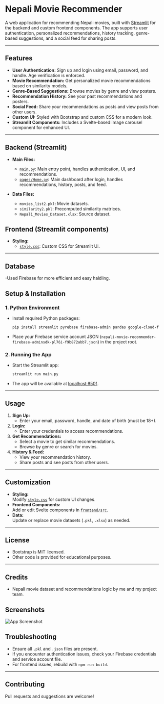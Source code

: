 # Nepali Movie Recommender

A web application for recommending Nepali movies, built with [Streamlit](https://streamlit.io/) for the backend and custom frontend components. The app supports user authentication, personalized recommendations, history tracking, genre-based suggestions, and a social feed for sharing posts.

---

## Features

- **User Authentication:** Sign up and login using email, password, and handle. Age verification is enforced.
- **Movie Recommendation:** Get personalized movie recommendations based on similarity models.
- **Genre-Based Suggestions:** Browse movies by genre and view posters.
- **Recommendation History:** See your past recommendations and posters.
- **Social Feed:** Share your recommendations as posts and view posts from other users.
- **Custom UI:** Styled with Bootstrap and custom CSS for a modern look.
- **Streamlit Components:** Includes a Svelte-based image carousel component for enhanced UI.

---


## Backend (Streamlit)

- **Main Files:**  
  - [`main.py`](main.py): Main entry point, handles authentication, UI, and recommendations.
  - [`pages/Home.py`](pages/Home.py): Main dashboard after login, handles recommendations, history, posts, and feed.

- **Data Files:**  
  - `movies_list2.pkl`: Movie datasets.
  - `similarity2.pkl`: Precomputed similarity matrices.
  - `Nepali_Movies_Dataset.xlsx`: Source dataset.

## Frontend (Streamlit components)
- **Styling:**  
  - [`style.css`](style.css): Custom CSS for Streamlit UI.

---
## Database
-Used Firebase for more efficient and easy haldling.

## Setup & Installation

### 1. Python Environment

- Install required Python packages:
  ```sh
  pip install streamlit pyrebase firebase-admin pandas google-cloud-firestore
  ```

- Place your Firebase service account JSON (`nepali-movie-recommender-firebase-adminsdk-pl76i-f9b872abb7.json`) in the project root.

### 2. Running the App

- Start the Streamlit app:
  ```sh
  streamlit run main.py
  ```
 
- The app will be available at [localhost:8501](http://localhost:8501).

---

## Usage

1. **Sign Up:**  
   - Enter your email, password, handle, and date of birth (must be 18+).
2. **Login:**  
   - Enter your credentials to access recommendations.
3. **Get Recommendations:**  
   - Select a movie to get similar recommendations.
   - Browse by genre or search for movies.
4. **History & Feed:**  
   - View your recommendation history.
   - Share posts and see posts from other users.

---

## Customization

- **Styling:**  
  Modify [`style.css`](style.css) for custom UI changes.
- **Frontend Components:**  
  Add or edit Svelte components in [`frontend/src`](frontend/src).
- **Data:**  
  Update or replace movie datasets (`.pkl`, `.xlsx`) as needed.

---

## License

- Bootstrap is MIT licensed.
- Other code is provided for educational purposes.

---

## Credits

- Nepali movie dataset and recommendations logic by me and my project team.


## Screenshots
![App Screenshot](demo1.png)

## Troubleshooting

- Ensure all `.pkl` and `.json` files are present.
- If you encounter authentication issues, check your Firebase credentials and service account file.
- For frontend issues, rebuild with `npm run build`.

---

## Contributing

Pull requests and suggestions are welcome!
